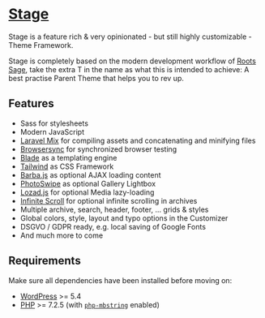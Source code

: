 # [Stage](https://ouun.io/stage/)

Stage is a feature rich & very opinionated - but still highly customizable - Theme Framework.

Stage is completely based on the modern development workflow of [Roots Sage](https://infinite-scroll.com/), take the extra T in the name as what this is intended to achieve: A best practise Parent Theme that helps you to rev up.

## Features

- Sass for stylesheets
- Modern JavaScript
- [Laravel Mix](https://github.com/JeffreyWay/laravel-mix) for compiling assets and concatenating and minifying files
- [Browsersync](http://www.browsersync.io/) for synchronized browser testing
- [Blade](https://laravel.com/docs/5.8/blade) as a templating engine
- [Tailwind](https://tailwindcss.com/) as CSS Framework
- [Barba.js](https://barba.js.org/) as optional AJAX loading content
- [PhotoSwipe](https://photoswipe.com/) as optional Gallery Lightbox
- [Lozad.js](https://apoorv.pro/lozad.js/) for optional Media lazy-loading
- [Infinite Scroll](https://infinite-scroll.com/) for optional infinite scrolling in archives
- Multiple archive, search, header, footer, ... grids & styles
- Global colors, style, layout and typo options in the Customizer
- DSGVO / GDPR ready, e.g. local saving of Google Fonts
- And much more to come

## Requirements

Make sure all dependencies have been installed before moving on:

- [WordPress](https://wordpress.org/) >= 5.4
- [PHP](https://secure.php.net/manual/en/install.php) >= 7.2.5 (with [`php-mbstring`](https://secure.php.net/manual/en/book.mbstring.php) enabled)
